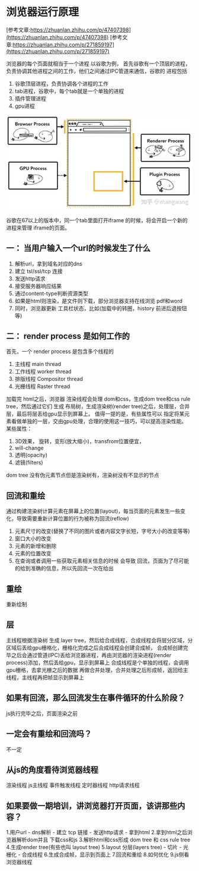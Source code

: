 # 浏览器运行原理

  [参考文章:https://zhuanlan.zhihu.com/p/47407398](https://zhuanlan.zhihu.com/p/47407398)
  [参考文章:https://zhuanlan.zhihu.com/p/271859197](https://zhuanlan.zhihu.com/p/271859197)

  浏览器的每个页面就相当于一个进程
  以谷歌为例，
  首先谷歌有一个顶层的进程，负责协调其他进程之间的工作，他们之间通过IPC管道来通信，谷歌的 进程包括
  1. 谷歌顶层进程，负责协调各个进程的工作
  2. tab进程，谷歌中，每个tab就是一个单独的进程
  3. 插件管理进程
  4. gpu进程

  <img src="../../../assets/images/browser/process.jpg" />

  谷歌在67以上的版本中，同一个tab里面打开iframe 的时候，将会开启一个新的 进程来管理 iframe的页面。

## 一： 当用户输入一个url的时候发生了什么

  1. 解析url，拿到域名对应的dns
  2. 建立 tsl/ssl/tcp 连接
  3. 发送http请求
  4. 接受服务器响应结果
  5. 通过content-type判断资源类型
  6. 如果是html则渲染，是文件则下载，部分浏览器支持在线浏览 pdf和word
  7. 同时，浏览器更新 工具栏状态，比如(加载中的转圈，history 前进后退按钮等)

## 二： render process 是如何工作的

  首先，一个 render process 是包含多个线程的
  1. 主线程 main thread
  2. 工作线程 worker thread
  3. 排版线程 Compositor thread
  4. 光栅线程 Raster thread

  加载完 html之后，浏览器 渲染线程会处理 dom和css，生成dom tree和css rule tree，然后通过它们 生成 布局树，生成渲染树(render tree)之后，处理层，合并层，最后将层丢给gpu显示到屏幕上。
  值得一提的是，有些属性可以 指定将某元素看做单独的一层，交由gpu处理，合理的使用这一技巧，可以提高渲染性能。
  某些属性： 
  1. 3D效果， 旋转，变形(放大缩小)，transfrom位置便宜，
  2. will-change
  3. 透明(opacity)
  4. 滤镜(filters)

  dom tree 没有伪元素节点但是渲染树有，渲染树没有不显示的节点

## 回流和重绘

  通过构建渲染树计算元素在屏幕上的位置(layout)，每当页面的元素发生一些变化，导致需要重新计算位置的行为被称为回流(reflow)
  1. 元素尺寸的改变(替换了不同的图片或者内容文字长短，字号大小的改变等等)
  2. 窗口大小的改变
  3. 元素的新增和删除
  4. 元素的位置改变
  5. 在查询或者调用一些获取元素相关信息的时候 会导致 回流，页面为了尽可能的给到准确的信息，所以先回流一次在给出

## 重绘

  重新绘制

## 层

  主线程根据渲染树 生成 layer tree，然后给合成线程，合成线程会将层分区域，分区域后丢给gpu栅格化，栅格化完成之后合成线程会创建合成帧，
  合成帧创建完毕之后会通过管道(IPC)丢给浏览器进程，再由浏览器的渲染进程(render process)添加，然后丢给gpu，显示到屏幕上
  合成线程是个单独的线程，会调用gpu栅格，去拿光栅之后的数据 再做合并处理，合并处理之后形成帧，返回给主线程，主线程再把帧显示到屏幕上

## 如果有回流，那么回流发生在事件循环的什么阶段？
  js执行完毕之后，页面渲染之前

## 一定会有重绘和回流吗？
  不一定

## 从js的角度看待浏览器线程

  渲染线程
  js主线程
  事件触发线程
  定时器线程
  http请求线程

## 如果要做一期培训，讲浏览器打开页面，该讲那些内容？
  1.用户url - dns解析 - 建立 tcp 链接 - 发送http请求 - 拿到html
  2.拿到html之后浏览器解析dom并且 下载css和js
  3.解析html和css形成 dom tree 和 css rule tree
  4.生成render tree(有些也叫 layout tree)
  5.layout 分层(layers tree) - 切片 - 光栅化 - 合成线程
  6.生成合成帧，显示到页面上
  7.回流和重绘
  8.如何优化
  9.js侧看浏览器线程
